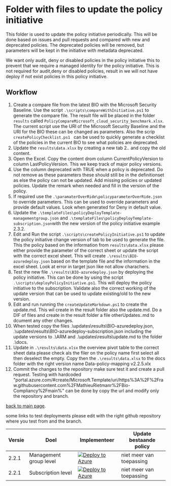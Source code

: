 # Folder with files to update the policy initiative

This folder is used to update the policy initiative periodically. This will be done based on issues and pull requests and compared with new and deprecated policies. The deprecated policies will be removed, but parameters will be kept in the initiative with metadata deprecated.

We want only audit, deny or disabled policies in the policy initiative this to prevent that we require a managed identity for the policy initiative. This is not required for audit,deny or disabled policies, result in we will not have deploy if not exist policies in this policy initiative.

## Workflow

1. Create a compare file from the latest BIO with the Microsoft Security Baseline. Use the script ```.\scripts\compareWithInitiative.ps1``` to generate the compare file. The result file will be placed in the folder ```results``` called ```PolicyCompareMicrosoft_cloud_security_benchmark.xlsx```. The current script use the URI of the Microsoft Security Baseline and the URI for the BIO these can be changed as parameters. Also the scrip ```createPolicyChecklist.ps1 ``` can be used to quickly generate a checklist of the policies in the current BIO to see what policies are deprecated.
2. Update the ```results\data.xlsx``` by creating a new tab 2.*.* and copy the old content.
3. Open the Excel. Copy the content drom column CurrentPolicyVersion to column LastPolicyVersion. This we keep track of major policy versions.
4. Use the column deprecated with TRUE when a policy is deprecated. Do not remove as these parameters these should still be in the definitionset as else the policy can not be updated. Add missing policies or updated policies. Update the remark when needed and fill in the version of the policy.
5. If required use the ```.\paramaterOverRide\policyparameterOverRide.json``` to override parameters. This can be used to override parameters and provide default values. Look when generated for Deny in default value.
6. Update the ```.\templateFiles\policyDeployTemplate-managementgroup.json``` and ```.\templateFiles\policyDeployTemplate-subscription.json```with the new version of the policy initiative example 2.3.2.
7. Edit and Run the script ```.\scripts\createPolicyInitiative.ps1``` to update the policy initiative change version of tab to be used to generate the file. This the policy based on the information from ```results\data.xlsx``` please either provide the parameter of the correct sheet or update the script with the correct excel sheet. This will create ```.\results\BIO-azuredeploy.json``` based on the template file and the information in the excel sheet. Look at error in target json like not allow charachers.
8. Test the new file ```.\results\BIO-azuredeploy.json``` by deploying the policy initiative. This can be done by using the script ```.\scripts\deployPolicyInitiative.ps1```. This will deploy the policy initiative to the subscription. Validate also the correct working of the update version that can be used to update existing/old to the new version.
9. Edit and run running the ```createUpdateMarkdown.ps1```  to create the update.md. This wil create in the result folder also the update.md. Do a DIF of files and create in the result folder a file otherUpdates.<version>.md to dcument any other changes.
10. When tested copy the files .\updates\results\BIO-azuredeploy.json, .\updates\results\BIO-azuredeploy-subscription.json including the update versions to .\ARM and .\updates\results\update.md to the folder .\docs.
11. Update in ```.\results\data.xlsx``` the overview pivot table to the correct sheet data please check als the filer on the policy name first select all then deselect the empty. Copy then the ```.\results\data.xlsx``` to the docs folder with the right version name Data-policy-mapping v2.2.5.xlx
12. Commit the changes to the repository make sure test it and create a pull request. Testing with hardcoded "portal.azure.com/#create/Microsoft.Template/uri/https%3A%2F%2Fraw.githubusercontent.com%2FMathieuRietmanr%2FBio-Compliancy%2Fmain%" can be done by copy the url and modify only the repository and branch.

[back to main page](../README.md).


some links to test deployments please edit with the right github repository where you test from and the branch.



| Versie | Doel | Implementeer | Update bestaande policy |
|---|---|---|---|
| 2.2.1 | Management group level | [![Deploy to Azure](https://aka.ms/deploytoazurebutton)](https://portal.azure.com/#create/Microsoft.Template/uri/https%3A%2F%2Fraw.githubusercontent.com%2FMathieuRietman%2FBio-Compliancy%2Fupdatesjan2025-2%2Fupdates%2Fresults%2FBIO-azuredeploy.json) | niet meer van toepassing |
| 2.2.1 | Subscription level | [![Deploy to Azure](https://aka.ms/deploytoazurebutton)](https://portal.azure.com/#create/Microsoft.Template/uri/https%3A%2F%2Fraw.githubusercontent.com%2FMathieuRietman%2FBio-Compliancy%2Fupdatesjan2025-2%2Fupdates%2Fresults%2FBIO-azuredeploy-subscription.json) | niet meer van toepassing  |
